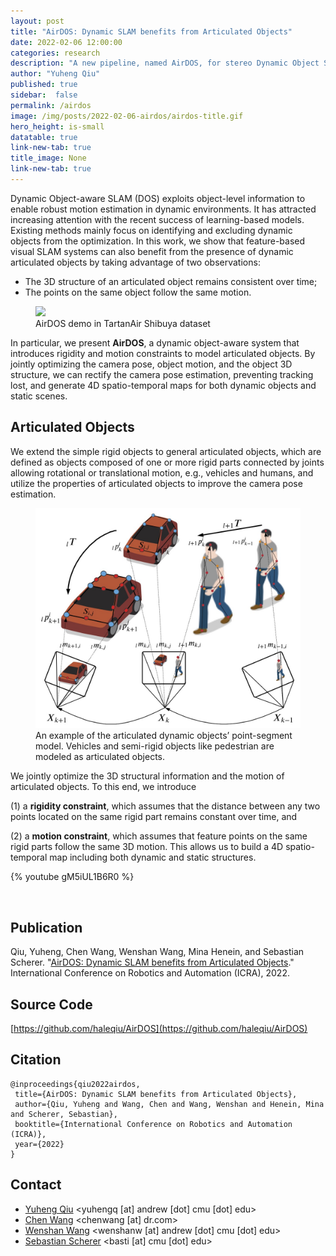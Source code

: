 ```yaml
---
layout: post
title: "AirDOS: Dynamic SLAM benefits from Articulated Objects"
date: 2022-02-06 12:00:00
categories: research
description: "A new pipeline, named AirDOS, for stereo Dynamic Object SLAM "
author: "Yuheng Qiu"
published: true
sidebar:  false
permalink: /airdos
image: /img/posts/2022-02-06-airdos/airdos-title.gif
hero_height: is-small
datatable: true
link-new-tab: true
title_image: None
link-new-tab: true
---
```


Dynamic Object-aware SLAM (DOS) exploits object-level information to enable robust motion estimation in
dynamic environments. It has attracted increasing attention with the recent success of learning-based models. Existing methods mainly focus on identifying and excluding dynamic objects from the optimization. In this work, we show that feature-based visual SLAM systems can also benefit from the presence of dynamic articulated objects by taking advantage of two observations:

* The 3D structure of an articulated object remains consistent over time;
* The points on the same object follow the same motion.

<figure>
    <img src="/img/posts/2022-02-06-airdos/airdos.gif" />
    <figcaption>
        AirDOS demo in TartanAir Shibuya dataset
    </figcaption>
</figure>

In particular, we present **AirDOS**, a dynamic object-aware system that introduces rigidity and motion constraints to model articulated objects. By jointly optimizing the camera pose, object motion, and the object 3D
structure, we can rectify the camera pose estimation, preventing tracking lost, and generate 4D spatio-temporal maps for both dynamic objects and static scenes. 

## Articulated Objects

We extend the simple rigid objects to general articulated objects, which are defined as
objects composed of one or more rigid parts connected by joints allowing rotational or
translational motion, e.g., vehicles and humans, and utilize the properties of
articulated objects to improve the camera pose estimation. 

<figure>
    <img src="/img/posts/2022-02-06-airdos/airticulated.jpg" />
    <figcaption>
        An example of the articulated dynamic objects’ point-segment model. Vehicles and semi-rigid objects like pedestrian are modeled as articulated objects.
    </figcaption>
</figure>

We jointly optimize the 3D structural information and the motion of articulated objects.
To this end, we introduce 

(1) a **rigidity constraint**, which assumes that the distance between any two points located on the same rigid part remains constant over time, and 

(2) a **motion constraint**, which assumes that feature points on the same rigid parts follow the same 3D motion. This allows us to build a 4D spatio-temporal map including both dynamic and static structures.

{% youtube gM5iUL1B6R0 %}

<br>

## Publication

Qiu, Yuheng, Chen Wang, Wenshan Wang, Mina Henein, and Sebastian Scherer. "[AirDOS: Dynamic SLAM benefits from Articulated Objects](https://arxiv.org/abs/2109.09903)." International Conference on Robotics and Automation (ICRA), 2022.

## Source Code

[https://github.com/haleqiu/AirDOS](https://github.com/haleqiu/AirDOS)


## Citation

    @inproceedings{qiu2022airdos,
     title={AirDOS: Dynamic SLAM benefits from Articulated Objects},
     author={Qiu, Yuheng and Wang, Chen and Wang, Wenshan and Henein, Mina and Scherer, Sebastian},
     booktitle={International Conference on Robotics and Automation (ICRA)},
     year={2022}
    }


## Contact

- [Yuheng Qiu](http://theairlab.org/team/yuheng/) <yuhengq [at] andrew [dot] cmu [dot] edu>
- [Chen Wang](https://chenwang.site) <chenwang [at] dr.com>
- [Wenshan Wang](http://www.wangwenshan.com/) <wenshanw [at] andrew [dot] cmu [dot] edu>
- [Sebastian Scherer](http://theairlab.org/team/sebastian/) <basti [at] cmu [dot] edu>
